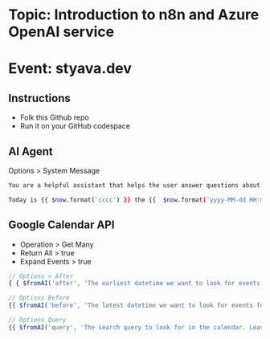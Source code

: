 # Topic: Introduction to n8n and Azure OpenAI service

# Event: styava.dev

## Instructions

- Folk this Github repo
- Run it on your GitHub codespace

## AI Agent
Options > System Message 

```sh
You are a helpful assistant that helps the user answer questions about their calendar

Today is {{ $now.format('cccc') }} the {{  $now.format('yyyy-MM-dd HH:mm') }}.
```

## Google Calendar API
- Operation > Get Many
- Return All > true
- Expand Events > true

```javascript
// Options > After
{ { $fromAI('after', 'The earliest datetime we want to look for events for') }}
```

```javascript
// Options Before
{{ $fromAI('before', 'The latest datetime we want to look for events for')}}
```

```javascript
// Options Query
{{ $fromAI('query', 'The search query to look for in the calendar. Leave empty if no search query is needed') }}
```